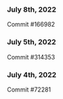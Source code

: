 ### July 8th, 2022

Commit #166982

### July 5th, 2022

Commit #314353


### July 4th, 2022

Commit #72281
